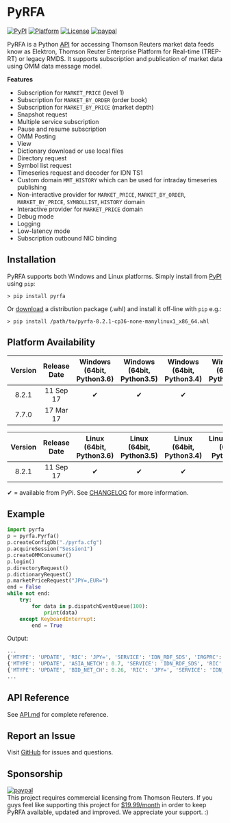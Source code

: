 # PyRFA
[![PyPI](https://img.shields.io/badge/pypi-8.2.1-blue.svg)](https://pypi.python.org/pypi/pyrfa/8.2.1)
[![Platform](https://img.shields.io/badge/platform-linux--64%20|%20win--64%20|%20win--32-lightgray.svg)](#platform-availability)
[![License](https://img.shields.io/badge/license-MIT-blue.svg)](LICENSE.txt)
[![paypal](https://img.shields.io/badge/fund%20this%20project-PayPal-green.svg)](https://www.paypal.com/cgi-bin/webscr?cmd=_s-xclick&hosted_button_id=ADMRKER4V4LZL)

PyRFA is a Python [API](API.md) for accessing Thomson Reuters market data feeds know as Elektron,
Thomson Reuter Enterprise Platform for Real-time (TREP-RT) or legacy RMDS. It supports subscription
and publication of market data using OMM data message model.

**Features**

* Subscription for `MARKET_PRICE` (level 1)
* Subscription for `MARKET_BY_ORDER` (order book)
* Subscription for `MARKET_BY_PRICE` (market depth)
* Snapshot request
* Multiple service subscription
* Pause and resume subscription
* OMM Posting
* View
* Dictionary download or use local files
* Directory request
* Symbol list request
* Timeseries request and decoder for IDN TS1
* Custom domain `MMT_HISTORY` which can be used for intraday timeseries publishing
* Non-interactive provider for `MARKET_PRICE`, `MARKET_BY_ORDER`, `MARKET_BY_PRICE`, `SYMBOLLIST`, `HISTORY` domain
* Interactive provider for `MARKET_PRICE` domain
* Debug mode
* Logging
* Low-latency mode
* Subscription outbound NIC binding

## Installation
PyRFA supports both Windows and Linux platforms. Simply install from [PyPI](https://pypi.python.org/pypi/pyrfa) using `pip`:

```
> pip install pyrfa
```

Or [download](https://pypi.python.org/pypi/pyrfa) a distribution package (.whl) and install it off-line with `pip` e.g.:

```
> pip install /path/to/pyrfa-8.2.1-cp36-none-manylinux1_x86_64.whl
```

## Platform Availability

Version | Release Date | Windows (64bit, Python3.6) | Windows (64bit, Python3.5) | Windows (64bit, Python3.4) | Windows (64bit, Python2.7) | Windows (64bit, Python2.6) | Windows (32bit, Python2.7) | Windows (32bit, Python2.6)
:-:|:-:|:-:|:-:|:-:|:-:|:-:|:-:|:-:
8.2.1 | 11 Sep 17 | ✔ | ✔ | ✔ | ✔ | ✔ | |
7.7.0 | 17 Mar 17 | | | | | | ✔ | ✔ 

Version | Release Date | Linux (64bit, Python3.6) | Linux (64bit, Python3.5) | Linux (64bit, Python3.4) | Linux/RHEL7 (64bit, Python2.7) | Linux/RHEL6 (64bit, Python2.6)
:-:|:-:|:-:|:-:|:-:|:-:|:-:
8.2.1 | 11 Sep 17 | ✔| ✔ | ✔ | ✔ | ✔

✔ = available from PyPi. See [CHANGELOG](CHANGELOG8.md) for more information.

## Example

```python
import pyrfa
p = pyrfa.Pyrfa()
p.createConfigDb("./pyrfa.cfg")
p.acquireSession("Session1")
p.createOMMConsumer()
p.login()
p.directoryRequest()
p.dictionaryRequest()
p.marketPriceRequest("JPY=,EUR=")
end = False
while not end:
    try:
        for data in p.dispatchEventQueue(100):
            print(data)
    except KeyboardInterrupt:
        end = True
```
Output:
```python
...
{'MTYPE': 'UPDATE', 'RIC': 'JPY=', 'SERVICE': 'IDN_RDF_SDS', 'IRGPRC': 0.24}
{'MTYPE': 'UPDATE', 'ASIA_NETCH': 0.7, 'SERVICE': 'IDN_RDF_SDS', 'RIC': 'JPY='}
{'MTYPE': 'UPDATE', 'BID_NET_CH': 0.26, 'RIC': 'JPY=', 'SERVICE': 'IDN_RDF_SDS'}
...
```
## API Reference
See [API.md](API.md) for complete reference.

## Report an Issue
Visit [GitHub](https://github.com/devcartel/pyrfa/issues) for issues and questions.

## Sponsorship
[![paypal](https://img.shields.io/badge/fund%20this%20project-PayPal-green.svg)](https://www.paypal.com/cgi-bin/webscr?cmd=_s-xclick&hosted_button_id=ADMRKER4V4LZL)  
This project requires commercial licensing from Thomson Reuters. If you guys feel like supporting this project for [$19.99/month](https://www.paypal.com/cgi-bin/webscr?cmd=_s-xclick&hosted_button_id=ADMRKER4V4LZL) in order to keep PyRFA available, updated and improved. We appreciate your support.  :)
